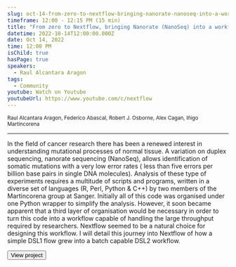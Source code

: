 ```yaml
---
slug: oct-14-from-zero-to-nextflow-bringing-nanorate-nanoseq-into-a-workflow
timeframe: 12:00 - 12:15 PM (15 min)
title: "From zero to Nextflow, bringing Nanorate (NanoSeq) into a workflow"
datetime: 2022-10-14T12:00:00.000Z
date: Oct 14, 2022
time: 12:00 PM
isChild: true
hasPage: true
speakers:
  - Raul Alcantara Aragon
tags:
  - Community
youtube: Watch on Youtube
youtubeUrl: https://www.youtube.com/c/nextflow
---
```

<div className="mb-4">
  <small className="typo-small">
    Raul Alcantara Aragon, Federico Abascal, Robert J. Osborne, Alex Cagan, Iñigo Martincorena
  </small>
</div>

<hr className="border-t border-gray-50 mb-4 opacity-20" />

In the field of cancer research there has been a renewed interest in understanding mutational processes of normal tissue. A variation on duplex sequencing, nanorate sequencing (NanoSeq), allows identification of somatic mutations with a very low error rates ( less than five errors per billion base pairs in single DNA molecules). Analysis of these type of experiments requires a multitude of scripts and programs, written in a diverse set of languages (R, Perl, Python & C++) by two members of the Martincorena group at Sanger. Initially all of this code was organised under one Python wrapper to simplify the analysis. However, it soon became apparent that a third layer of organisation would be necessary in order to turn this code into a workflow capable of handling the large throughput required by researchers. Nextflow seemed to be a natural choice for designing this workflow. I will detail this journey into Nextflow of how a simple DSL1 flow grew into a batch capable DSL2 workflow.

<div>
  <Button to="https://github.com/cancerit/NanoSeq" variant="secondary" size="md" arrow>
    View project
  </Button>
</div>

